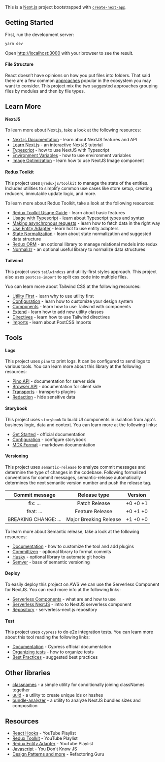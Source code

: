 This is a [Next.js](https://nextjs.org/) project bootstrapped with [`create-next-app`](https://github.com/vercel/next.js/tree/canary/packages/create-next-app).

## Getting Started

First, run the development server:

```bash
yarn dev
```

Open [http://localhost:3000](http://localhost:3000) with your browser to see the result.

#### File Structure

React doesn’t have opinions on how you put files into folders. That said there are a few common [approaches](https://reactjs.org/docs/faq-structure.html) popular in the ecosystem you may want to consider.
This project mix the two suggested approaches grouping files by modules and then by file types.

## Learn More

#### NextJS

To learn more about Next.js, take a look at the following resources:

- [Next.js Documentation](https://nextjs.org/docs) - learn about NextJS features and API
- [Learn Next.js](https://nextjs.org/learn) - an interactive NextJS tutorial
- [Typescript](https://nextjs.org/docs/basic-features/typescript) - how to use NextJS with Typescript
- [Environment Variables](https://nextjs.org/docs/basic-features/environment-variables) - how to use environment variables
- [Image Optimization](https://nextjs.org/docs/basic-features/image-optimization) - learn how to use NextJS Image component

#### Redux Toolkit

This project uses `@reduxjs/toolkit` to manage the state of the entities. Includes utilities to simplify common use cases like store setup, creating reducers, immutable update logic, and more.

To learn more about Redux Toolkit, take a look at the following resources:

- [Redux Toolkit Usage Guide](https://redux-toolkit.js.org/usage/usage-guide) - learn about basic features
- [Usage with Typescript](https://redux-toolkit.js.org/usage/usage-with-typescript) - learn about Typescript types and syntax
- [Making asynchronous requests](https://redux-toolkit.js.org/api/createAsyncThunk) - learn how to fetch data in the right way
- [Use Entity Adapter](https://redux-toolkit.js.org/api/createEntityAdapter) - learn hot to use entity adapters
- [State Normalization](https://redux.js.org/recipes/structuring-reducers/normalizing-state-shape) - learn about state normalization and suggested data structure
- [Redux ORM](https://github.com/redux-orm/redux-orm) - an optional library to manage relational models into redux
- [Normalizr](https://www.npmjs.com/package/normalizr) - an optional useful library to normalize data structures

#### Tailwind

This project uses `tailwindcss` and utility-first styles approach.
This project also uses `postcss-import` to split css code into multiple files.

Yuo can learn more about Tailwind CSS at the following resources:

- [Utility First](https://tailwindcss.com/docs/utility-first) - learn why to use utility first
- [Configuration](https://tailwindcss.com/docs/configuration) - learn how to customize your design system
- [Components](https://tailwindcss.com/docs/extracting-components) - learn how to use Tailwind with components
- [Extend](https://tailwindcss.com/docs/adding-new-utilities) - learn how to add new utility classes
- [Directives](https://tailwindcss.com/docs/functions-and-directives) - learn how to use Tailwind directives
- [Imports](https://www.npmjs.com/package/postcss-import) - learn about PostCSS Imports

## Tools 

#### Logs

This project uses `pino` to print logs. It can be configured to send logs to various tools.
You can learn more about this library at the following resources:

- [Pino API](https://github.com/pinojs/pino/blob/master/docs/api.md) - documentation for server side
- [Browser API](https://github.com/pinojs/pino/blob/master/docs/browser.md) - documentation for client side
- [Transports](https://github.com/pinojs/pino/blob/master/docs/transports.md) - transports plugins
- [Redaction](https://github.com/pinojs/pino/blob/master/docs/redaction.md) - hide sensitive data

#### Storybook

This project uses `storybook` to build UI components in isolation from app's business logic, data and context.
You can learn more at the following links:

- [Get Started](https://storybook.js.org/docs/react/get-started/introduction) - official documentation
- [Configuration](https://storybook.js.org/docs/react/configure/overview) - configure storybook
- [MDX Format](https://storybook.js.org/docs/react/api/mdx) - markdown documentation

#### Versioning

This project uses `semantic-release` to analyze commit messages and determine the type of changes in the codebase. 
Following formalized conventions for commit messages, semantic-release automatically determines the next semantic version number and push the release tag.

|Commit message	        |Release type          |Version     
|:---:                  |:---:                 |:---:
|fix: ...               |Patch Release         |+0 +0 +1
|feat: ...              |Feature Release       |+0 +1 +0
|BREAKING CHANGE: ...	|Major Breaking Release|+1 +0 +0

To learn more about Semantic release, take a look at the following resources:

- [Documentation](https://github.com/semantic-release/semantic-release) - how to customize the tool and add plugins
- [Committizen](https://www.npmjs.com/package/commitizen) - optional library to format commits
- [Husky](https://typicode.github.io/husky/#/) - optional library to automate git hooks 
- [Semver](https://semver.org/) - base of semantic versioning

#### Deploy

To easily deploy this project on AWS we can use the Serverless Component for NextJS.
You can read more info at the following links:

- [Serverless Components](https://www.serverless.com/blog/what-are-serverless-components-how-use) - what are and how to use
- [Serverless NextJS](https://www.serverless.com/blog/serverless-nextjs) - intro to NextJS serverless component
- [Repository](https://github.com/serverless-nextjs/serverless-next.js/) - serverless-next.js repository

#### Test

This project uses `cypress` to do e2e integration tests. You can learn more about this tool reading the following links:

- [Documentation](https://docs.cypress.io/guides/overview/why-cypress) - Cypress official documentation
- [Organizing tests](https://docs.cypress.io/guides/core-concepts/writing-and-organizing-tests) - how to organize tests
- [Best  Practices](https://docs.cypress.io/guides/references/best-practices) - suggested best practices

## Other libraries

- [classnames](https://www.npmjs.com/package/classnames) - a simple utility for conditionally joining classNames together
- [uuid](https://www.npmjs.com/package/uuid) - a utility to create unique ids or hashes
- [bundle-analyzer](https://www.npmjs.com/package/@next/bundle-analyzer) - a utility to analyze NextJS bundles sizes and composition
                                                           
## Resources

- [React Hooks](https://www.youtube.com/playlist?list=PLN3n1USn4xlmyw3ebYuZmGp60mcENitdM) - YouTube Playlist 
- [Redux Toolkit](https://www.youtube.com/playlist?list=PLM0LBHjz37LXSASzEv81f3tGptAsEGQUM) - YouTube Playlist
- [Redux Entity Adapter](https://www.youtube.com/playlist?list=PLM0LBHjz37LW0zVaEjpeCmw-WgglfXWnI) - YouTube Playlist
- [Javascript](https://github.com/getify/You-Dont-Know-JS/blob/1st-ed/README.md) - You Don't Know JS
- [Design Patterns and more](https://refactoring.guru/) - Refactoring.Guru
